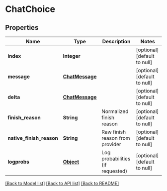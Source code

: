 # ChatChoice
## Properties

| Name | Type | Description | Notes |
|------------ | ------------- | ------------- | -------------|
| **index** | **Integer** |  | [optional] [default to null] |
| **message** | [**ChatMessage**](ChatMessage.md) |  | [optional] [default to null] |
| **delta** | [**ChatMessage**](ChatMessage.md) |  | [optional] [default to null] |
| **finish\_reason** | **String** | Normalized finish reason | [optional] [default to null] |
| **native\_finish\_reason** | **String** | Raw finish reason from provider | [optional] [default to null] |
| **logprobs** | [**Object**](.md) | Log probabilities (if requested) | [optional] [default to null] |

[[Back to Model list]](../README.md#documentation-for-models) [[Back to API list]](../README.md#documentation-for-api-endpoints) [[Back to README]](../README.md)

